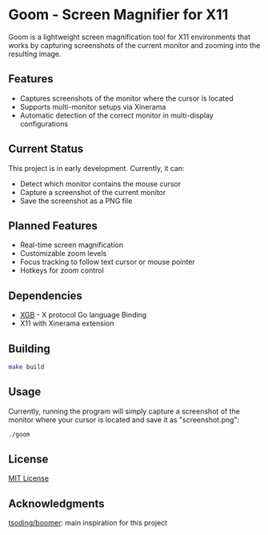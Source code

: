 # Goom - Screen Magnifier for X11

Goom is a lightweight screen magnification tool for X11 environments that works by capturing screenshots of the current monitor and zooming into the resulting image.

## Features

- Captures screenshots of the monitor where the cursor is located
- Supports multi-monitor setups via Xinerama
- Automatic detection of the correct monitor in multi-display configurations

## Current Status

This project is in early development. Currently, it can:
- Detect which monitor contains the mouse cursor
- Capture a screenshot of the current monitor
- Save the screenshot as a PNG file

## Planned Features

- Real-time screen magnification
- Customizable zoom levels
- Focus tracking to follow text cursor or mouse pointer
- Hotkeys for zoom control

## Dependencies

- [XGB](https://github.com/jezek/xgb) - X protocol Go language Binding
- X11 with Xinerama extension

## Building

```bash
make build
```

## Usage

Currently, running the program will simply capture a screenshot of the monitor where your cursor is located and save it as "screenshot.png":

```bash
./goom
```

## License

[MIT License](LICENSE)

## Acknowledgments
[tsoding/boomer](https://github.com/tsoding/boomer): main inspiration for this project
